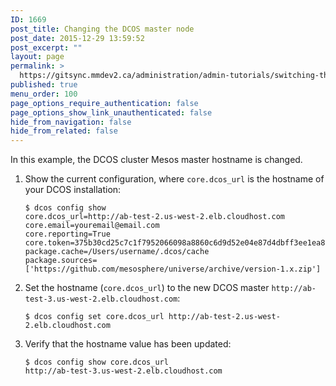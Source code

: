 ```yaml
---
ID: 1669
post_title: Changing the DCOS master node
post_date: 2015-12-29 13:59:52
post_excerpt: ""
layout: page
permalink: >
  https://gitsync.mmdev2.ca/administration/admin-tutorials/switching-the-dcos-mesos-master-node-host/
published: true
menu_order: 100
page_options_require_authentication: false
page_options_show_link_unauthenticated: false
hide_from_navigation: false
hide_from_related: false
---
```

In this example, the DCOS cluster Mesos master hostname is changed.

1.  Show the current configuration, where `core.dcos_url` is the hostname of your DCOS installation:
    
        $ dcos config show
        core.dcos_url=http://ab-test-2.us-west-2.elb.cloudhost.com
        core.email=youremail@email.com
        core.reporting=True
        core.token=375b30cd25c7c1f7952066098a8860c6d9d52e04e87d4dbff3ee1ea8b8fdac80
        package.cache=/Users/username/.dcos/cache
        package.sources=['https://github.com/mesosphere/universe/archive/version-1.x.zip']
        

2.  Set the hostname (`core.dcos_url`) to the new DCOS master `http://ab-test-3.us-west-2.elb.cloudhost.com`:
    
        $ dcos config set core.dcos_url http://ab-test-2.us-west-2.elb.cloudhost.com
        

3.  Verify that the hostname value has been updated:
    
        $ dcos config show core.dcos_url
        http://ab-test-3.us-west-2.elb.cloudhost.com